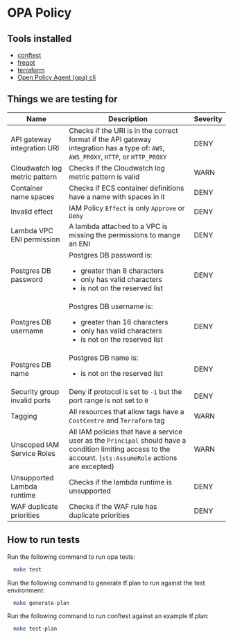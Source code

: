 # OPA Policy

## Tools installed

- [conftest](https://github.com/open-policy-agent/conftest)
- [fregot](https://github.com/fugue/fregot)
- [terraform](https://www.terraform.io/)
- [Open Policy Agent (opa) cli](https://www.openpolicyagent.org/docs/latest/#running-opa)

## Things we are testing for

| Name | Description | Severity |
| ---- | ----------- | -------- | 
| API gateway integration URI | Checks if the URI is in the correct format if the API gateway integration has a type of: `AWS`, `AWS_PROXY`, `HTTP`, or `HTTP_PROXY` | DENY |
| Cloudwatch log metric pattern | Checks if the Cloudwatch log metric pattern is valid | WARN |
| Container name spaces | Checks if ECS container definitions have a name with spaces in it | DENY |
| Invalid effect | IAM Policy `Effect` is only `Approve` or `Deny`| DENY |
| Lambda VPC ENI permission | A lambda attached to a VPC is missing the permissions to mange an ENI | DENY |
| Postgres DB password | Postgres DB password is:<ul><li>greater than 8 characters</li><li>only has valid characters</li><li>is not on the reserved list</li></ul> | DENY |
| Postgres DB username | Postgres DB username is:<ul><li>greater than 16 characters</li><li>only has valid characters</li><li>is not on the reserved list</li></ul> | DENY |
| Postgres DB name | Postgres DB name is:<ul><li>is not on the reserved list</li></ul> | DENY |
| Security group invalid ports | Deny if protocol is set to `-1` but the port range is not set to `0` | DENY |
| Tagging | All resources that allow tags have a `CostCentre` and `Terraform` tag | WARN |
| Unscoped IAM Service Roles | All IAM policies that have a service user as the `Principal` should have a condition limiting access to the account. (`sts:AssumeRole` actions are excepted) | WARN |
| Unsupported Lambda runtime | Checks if the lambda runtime is unsupported | DENY |
| WAF duplicate priorities | Checks if the WAF rule has duplicate priorities | DENY |

## How to run tests

Run the following command to run opa tests:

```bash
  make test
```

Run the following command to generate tf.plan to run against the test environment:

```bash
  make generate-plan
```

Run the following command to run conftest against an example tf.plan:

```bash
  make test-plan
```

